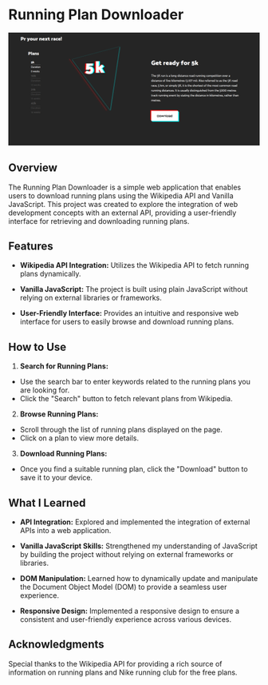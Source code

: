 # Running Plan Downloader
![Preview](preview.png)
## Overview

The Running Plan Downloader is a simple web application that enables users to download running plans using the Wikipedia API and Vanilla JavaScript. This project was created to explore the integration of web development concepts with an external API, providing a user-friendly interface for retrieving and downloading running plans.

## Features

- **Wikipedia API Integration:** Utilizes the Wikipedia API to fetch running plans dynamically.
  
- **Vanilla JavaScript:** The project is built using plain JavaScript without relying on external libraries or frameworks.

- **User-Friendly Interface:** Provides an intuitive and responsive web interface for users to easily browse and download running plans.


## How to Use

1. **Search for Running Plans:**
- Use the search bar to enter keywords related to the running plans you are looking for.
- Click the "Search" button to fetch relevant plans from Wikipedia.

2. **Browse Running Plans:**
- Scroll through the list of running plans displayed on the page.
- Click on a plan to view more details.

3. **Download Running Plans:**
- Once you find a suitable running plan, click the "Download" button to save it to your device.

## What I Learned

- **API Integration:** Explored and implemented the integration of external APIs into a web application.

- **Vanilla JavaScript Skills:** Strengthened my understanding of JavaScript by building the project without relying on external frameworks or libraries.

- **DOM Manipulation:** Learned how to dynamically update and manipulate the Document Object Model (DOM) to provide a seamless user experience.

- **Responsive Design:** Implemented a responsive design to ensure a consistent and user-friendly experience across various devices.


## Acknowledgments

Special thanks to the Wikipedia API for providing a rich source of information on running plans and Nike running club for the free plans.


